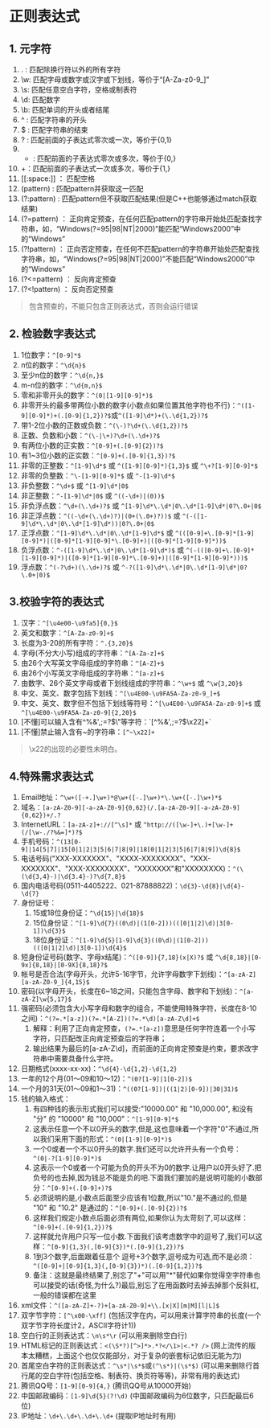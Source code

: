 <!--
 * @filename: filename
 * @Description: 
 * @Author: your name
 * @version: V00.00.00
 * @Date: 2020-04-10 21:41:48
 * @History: 修改历史记录列表，每条修改记录应包括修改日期、修改者、修改内容简述
 * @Copyright: 2020, BZL Robot
 -->
# 正则表达式
## 1. 元字符
1. . : 匹配除换行符以外的所有字符
2. \w: 匹配字母或数字或汉字或下划线，等价于“[A-Za-z0-9_]”
3. \s: 匹配任意空白字符，空格或制表符
4. \d: 匹配数字
5. \b: 匹配单词的开头或者结尾
6. ^ : 匹配字符串的开头
7. $ : 匹配字符串的结束
8. ? : 匹配前面的子表达式零次或一次，等价于{0,1}
9. * : 匹配前面的子表达式零次或多次，等价于{0,}
10. +：匹配前面的子表达式一次或多次，等价于{1,}
11. [[:space:]] ： 匹配空格
12. (pattern)   : 匹配pattern并获取这一匹配
13. (?:pattern) : 匹配pattern但不获取匹配结果(但是C++也能够通过match获取结果)
14. (?=pattern) ： 正向肯定预查，在任何匹配pattern的字符串开始处匹配查找字符串，如，“Windows(?=95|98|NT|2000)”能匹配“Windows2000”中的“Windows”
15. (?!pattern) ： 正向否定预查，在任何不匹配pattern的字符串开始处匹配查找字符串，如，“Windows(?=95|98|NT|2000)”不能匹配“Windows2000”中的“Windows”
16. (?<=pattern) ： 反向肯定预查
17. (?<!pattern) ： 反向否定预查
> 包含预查的，不能只包含正则表达式，否则会运行错误

## 2. 检验数字表达式
1. 1位数字：`^[0-9]*$`
2. n位的数字：`^\d{n}$`
3. 至少n位的数字：`^\d{n,}$`
4. m-n位的数字：`^\d{m,n}$`
5. 零和非零开头的数字：`^(0|[1-9][0-9]*)$`
6. 非零开头的最多带两位小数的数字(小数点如果位置其他字符也不行)：`^([1-9][0-9]*)+(.[0-9]{1,2})?$`或`^([1-9]\d*)+(\.\d{1,2})?$`
7. 带1-2位小数的正数或负数：`^(\-)?\d+(\.\d{1,2})?$`
8. 正数、负数和小数：`^(\-|\+)?\d+(\.\d+)?$`
9. 有两位小数的正实数：`^[0-9]+(.[0-9]{2})?$`
10. 有1~3位小数的正实数：`^[0-9]+(.[0-9]{1,3})?$`
11. 非零的正整数：`^[1-9]\d*$` 或 `^([1-9][0-9]*){1,3}$` 或 `^\+?[1-9][0-9]*$`
12. 非零的负整数：`^\-[1-9][0-9]*$` 或 `^-[1-9]\d*$`
13. 非负整数：`^\d+$` 或 `^[1-9]\d*|0$`
14. 非正整数：`^-[1-9]\d*|0$` 或 `^((-\d+)|(0))$`
15. 非负浮点数：`^\d+(\.\d+)?$` 或 `^[1-9]\d*\.\d*|0\.\d*[1-9]\d*|0?\.0+|0$`
16. 非正浮点数：`^((-\d+(\.\d+)?)|(0+(\.0+)?))$` 或 `^(-([1-9]\d*\.\d*|0\.\d*[1-9]\d*))|0?\.0+|0$`
17. 正浮点数：`^[1-9]\d*\.\d*|0\.\d*[1-9]\d*$` 或 `^(([0-9]+\.[0-9]*[1-9][0-9]*)|([0-9]*[1-9][0-9]*\.[0-9]+)|([0-9]*[1-9][0-9]*))$`
18. 负浮点数：`^-([1-9]\d*\.\d*|0\.\d*[1-9]\d*)$` 或 `^(-(([0-9]+\.[0-9]*[1-9][0-9]*)|([0-9]*[1-9][0-9]*\.[0-9]+)|([0-9]*[1-9][0-9]*)))$`
19. 浮点数：`^(-?\d+)(\.\d+)?$` 或 `^-?([1-9]\d*\.\d*|0\.\d*[1-9]\d*|0?\.0+|0)$`

## 3.校验字符的表达式
1. 汉字：`^[\u4e00-\u9fa5]{0,}$`
2. 英文和数字：`^[A-Za-z0-9]+$` 
3. 长度为3-20的所有字符：`^.{3,20}$`
4. 字母(不分大小写)组成的字符串：`^[A-Za-z]+$`
5. 由26个大写英文字母组成的字符串：`^[A-Z]+$`
6. 由26个小写英文字母组成的字符串：`^[a-z]+$`
7. 由数字、26个英文字母或者下划线组成的字符串：`^\w+$` 或 `^\w{3,20}$`
8. 中文、英文、数字包括下划线：`^[\u4E00-\u9FA5A-Za-z0-9_]+$`
9.  中文、英文、数字但不包括下划线等符号：`^[\u4E00-\u9FA5A-Za-z0-9]+$` 或 `^[\u4E00-\u9FA5A-Za-z0-9]{2,20}$`
10. \[不懂\]可以输入含有^%&',;=?$\"等字符：`[^%&',;=?$\x22]+`
11. \[不懂\]禁止输入含有~的字符串：`[^~\x22]+`
> \x22的出现的必要性未明白。
> 
## 4.特殊需求表达式
1. Email地址：`^\w+([-+.]\w+)*@\w+([-.]\w+)*\.\w+([-.]\w+)*$`
2. 域名：`[a-zA-Z0-9][-a-zA-Z0-9]{0,62}(/.[a-zA-Z0-9][-a-zA-Z0-9]{0,62})+/.?`
3. InternetURL：`[a-zA-z]+://[^\s]*` 或 `^http://([\w-]+\.)+[\w-]+(/[\w-./?%&=]*)?$`
4. 手机号码：`^(13[0-9]|14[5|7]|15[0|1|2|3|5|6|7|8|9]|18[0|1|2|3|5|6|7|8|9])\d{8}$`
5. 电话号码("XXX-XXXXXXX"、"XXXX-XXXXXXXX"、"XXX-XXXXXXX"、"XXX-XXXXXXXX"、"XXXXXXX"和"XXXXXXXX)：`^(\(\d{3,4}-)|\d{3.4}-)?\d{7,8}$`
6. 国内电话号码(0511-4405222、021-87888822)：`\d{3}-\d{8}|\d{4}-\d{7}`
7. 身份证号：
    1. 15或18位身份证：`^\d{15}|\d{18}$`
    2. 15位身份证：`^[1-9]\d{7}((0\d)|(1[0-2]))(([0|1|2]\d)|3[0-1])\d{3}$`
    3. 18位身份证：`^[1-9]\d{5}[1-9]\d{3}((0\d)|(1[0-2]))(([0|1|2]\d)|3[0-1])\d{4}$`
8. 短身份证号码(数字、字母x结尾)：`^([0-9]){7,18}(x|X)?$` 或 `^\d{8,18}|[0-9x]{8,18}|[0-9X]{8,18}?$`
9. 帐号是否合法(字母开头，允许5-16字节，允许字母数字下划线)：`^[a-zA-Z][a-zA-Z0-9_]{4,15}$`
10. 密码(以字母开头，长度在6~18之间，只能包含字母、数字和下划线)：`^[a-zA-Z]\w{5,17}$`
11. 强密码(必须包含大小写字母和数字的组合，不能使用特殊字符，长度在8-10之间)：`^(?=.*[a-z])(?=.*[A-Z])(?=.*\d)[a-zA-Z\d]+$`
    1.  解释：利用了正向肯定预查，`(?=.*[a-z])`意思是任何字符连着一个小写字符，只匹配改正向肯定预查后的字符串；
    2.  输出结果为最后的[a-zA-Z\d]，而前面的正向肯定预查是约束，要求改字符串中需要具备什么字符。
12. 日期格式(xxxx-xx-xx)：`^\d{4}-\d{1,2}-\d{1,2}`
13. 一年的12个月(01～09和10～12)：`^(0?[1-9]|1[0-2])$`
14. 一个月的31天(01～09和1～31)：`^((0?[1-9])|((1|2)[0-9])|30|31)$`
15. 钱的输入格式：
    1. 有四种钱的表示形式我们可以接受:"10000.00" 和 "10,000.00", 和没有 "分" 的 "10000" 和 "10,000"：`^[1-9][0-9]*$`
    2. 这表示任意一个不以0开头的数字,但是,这也意味着一个字符"0"不通过,所以我们采用下面的形式：`^(0|[1-9][0-9]*)$`
    3. 一个0或者一个不以0开头的数字.我们还可以允许开头有一个负号：`^(0|-?[1-9][0-9]*)$`
    4. 这表示一个0或者一个可能为负的开头不为0的数字.让用户以0开头好了.把负号的也去掉,因为钱总不能是负的吧.下面我们要加的是说明可能的小数部分：`^[0-9]+(.[0-9]+)?$`
    5. 必须说明的是,小数点后面至少应该有1位数,所以"10."是不通过的,但是 "10" 和 "10.2" 是通过的：`^[0-9]+(.[0-9]{2})?$`
    6. 这样我们规定小数点后面必须有两位,如果你认为太苛刻了,可以这样：`^[0-9]+(.[0-9]{1,2})?$`
    7. 这样就允许用户只写一位小数.下面我们该考虑数字中的逗号了,我们可以这样：`^[0-9]{1,3}(,[0-9]{3})*(.[0-9]{1,2})?$`
    8. 1到3个数字,后面跟着任意个 逗号+3个数字,逗号成为可选,而不是必须：`^([0-9]+|[0-9]{1,3}(,[0-9]{3})*)(.[0-9]{1,2})?$`
    9.  备注：这就是最终结果了,别忘了"+"可以用"*"替代如果你觉得空字符串也可以接受的话(奇怪,为什么?)最后,别忘了在用函数时去掉去掉那个反斜杠,一般的错误都在这里
16. xml文件：`^([a-zA-Z]+-?)+[a-zA-Z0-9]+\\.[x|X][m|M][l|L]$`
17. 双字节字符：`[^\x00-\xff]` (包括汉字在内，可以用来计算字符串的长度(一个双字节字符长度计2，ASCII字符计1))
18. 空白行的正则表达式：`\n\s*\r` (可以用来删除空白行)
19. HTML标记的正则表达式：`<(\S*?)[^>]*>.*?</\1>|<.*? />` (网上流传的版本太糟糕，上面这个也仅仅能部分，对于复杂的嵌套标记依旧无能为力)
20. 首尾空白字符的正则表达式：`^\s*|\s*$`或`(^\s*)|(\s*$)` (可以用来删除行首行尾的空白字符(包括空格、制表符、换页符等等)，非常有用的表达式)
21. 腾讯QQ号：`[1-9][0-9]{4,}` (腾讯QQ号从10000开始)
22. 中国邮政编码：`[1-9]\d{5}(?!\d)` (中国邮政编码为6位数字，只匹配最后6位)
23. IP地址：`\d+\.\d+\.\d+\.\d+` (提取IP地址时有用)